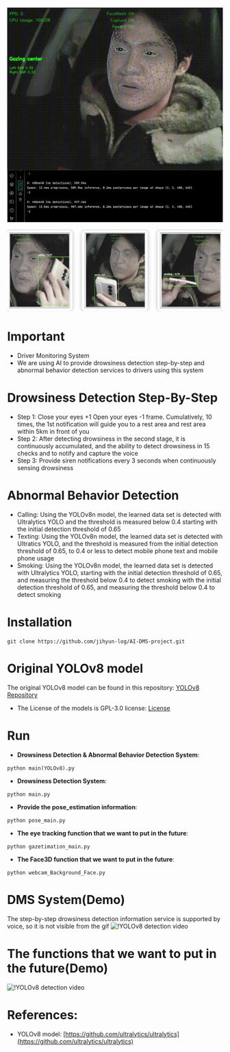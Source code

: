 ![! YOLOv8 Object Detection](main/main_drowsy_detection.gif)

![! YOLOv8 Object Detection](main/main_yolo.png)

# Important
- Driver Monitoring System
- We are using AI to provide drowsiness detection step-by-step and abnormal behavior detection services to drivers using this system

# Drowsiness Detection Step-By-Step
- Step 1: Close your eyes +1 Open your eyes -1 frame. Cumulatively, 10 times, the 1st notification will guide you to a rest area and rest area within 5km in front of you
- Step 2: After detecting drowsiness in the second stage, it is continuously accumulated, and the ability to detect drowsiness in 15 checks and to notify and capture the voice
- Step 3: Provide siren notifications every 3 seconds when continuously sensing drowsiness

# Abnormal Behavior Detection
- Calling: Using the YOLOv8n model, the learned data set is detected with Ultralytics YOLO and the threshold is measured below 0.4 starting with the initial detection threshold of 0.65
- Texting: Using the YOLOv8n model, the learned data set is detected with Ultratics YOLO, and the threshold is measured from the initial detection threshold of 0.65, to 0.4 or less to detect mobile phone text and mobile phone usage
- Smoking: Using the YOLOv8n model, the learned data set is detected with Ultralytics YOLO, starting with the initial detection threshold of 0.65, and measuring the threshold below 0.4 to detect smoking with the initial detection threshold of 0.65, and measuring the threshold below 0.4 to detect smoking

# Installation
```shell
git clone https://github.com/jihyun-log/AI-DMS-project.git
```


# Original YOLOv8 model
The original YOLOv8 model can be found in this repository: [YOLOv8 Repository](https://github.com/ultralytics/ultralytics)
- The License of the models is GPL-3.0 license: [License](https://github.com/ultralytics/ultralytics/blob/main/LICENSE)


# Run

 * **Drowsiness Detection & Abnormal Behavior Detection System**:
 ```shell
 python main(YOLOv8).py
 ```

 * **Drowsiness Detection System**:
 ```shell
 python main.py
 ```

 * **Provide the pose_estimation information**:
 ```shell
 python pose_main.py
 ```

 * **The eye tracking function that we want to put in the future**:
 ```shell
 python gazetimation_main.py
 ```

 * **The Face3D function that we want to put in the future**:
 ```shell
 python webcam_Background_Face.py
 ```

# DMS System(Demo)
The step-by-step drowsiness detection information service is supported by voice, so it is not visible from the gif
 ![!YOLOv8 detection video](main/main_DMS.gif)

# The functions that we want to put in the future(Demo)
 ![!YOLOv8 detection video](main/main_future.gif)


# References:
* YOLOv8 model: [https://github.com/ultralytics/ultralytics](https://github.com/ultralytics/ultralytics)
